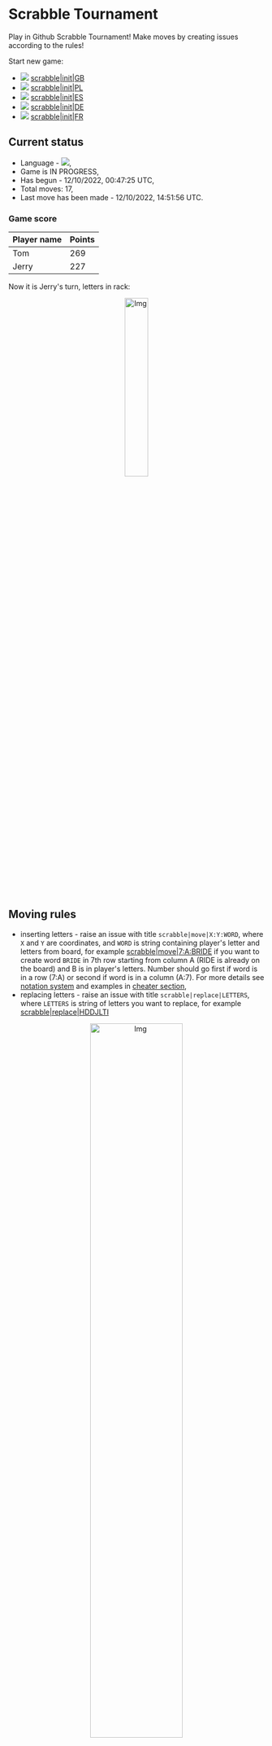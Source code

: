 
# Scrabble Tournament
Play in Github Scrabble Tournament! Make moves by creating issues according to the rules!
 
Start new game:

 - ![](https://raw.githubusercontent.com/radosz99/radosz99/main/flags/GB.png)  [scrabble&#124;init&#124;GB](https://github.com/radosz99/radosz99/issues/new?title=scrabble%7Cinit%7CGB&body=Just+push+%27Submit+new+issue%27+or+update+with+your+move.)
 - ![](https://raw.githubusercontent.com/radosz99/radosz99/main/flags/PL.png)  [scrabble&#124;init&#124;PL](https://github.com/radosz99/radosz99/issues/new?title=scrabble%7Cinit%7CPL&body=Just+push+%27Submit+new+issue%27+or+update+with+your+move.)
 - ![](https://raw.githubusercontent.com/radosz99/radosz99/main/flags/ES.png)  [scrabble&#124;init&#124;ES](https://github.com/radosz99/radosz99/issues/new?title=scrabble%7Cinit%7CES&body=Just+push+%27Submit+new+issue%27+or+update+with+your+move.)
 - ![](https://raw.githubusercontent.com/radosz99/radosz99/main/flags/DE.png)  [scrabble&#124;init&#124;DE](https://github.com/radosz99/radosz99/issues/new?title=scrabble%7Cinit%7CDE&body=Just+push+%27Submit+new+issue%27+or+update+with+your+move.)
 - ![](https://raw.githubusercontent.com/radosz99/radosz99/main/flags/FR.png)  [scrabble&#124;init&#124;FR](https://github.com/radosz99/radosz99/issues/new?title=scrabble%7Cinit%7CFR&body=Just+push+%27Submit+new+issue%27+or+update+with+your+move.)

## Current status
 - Language - ![](https://raw.githubusercontent.com/radosz99/radosz99/main/flags/ES.png),
 - Game is IN PROGRESS,
 - Has begun - 12/10/2022, 00:47:25 UTC,
 - Total moves: 17,
 - Last move has been made - 12/10/2022, 14:51:56 UTC.
    
### Game score
| Player name | Points |
 | - | - |  
| Tom | 269
| Jerry | 227

Now it is Jerry's turn, letters in rack:
<p align="center">
    <img src="https://raw.githubusercontent.com/radosz99/radosz99/main/rack.png" width=30% alt="Img"/>
</p>

## Moving rules
 - inserting letters - raise an issue with title `scrabble|move|X:Y:WORD`, where `X` and `Y` are coordinates, and `WORD` is string containing player's letter and letters from board, for example [scrabble&#124;move&#124;7:A:BRIDE](https://github.com/radosz99/radosz99/issues/new?title=scrabble%7Cmove%7C7%3AA%3ABRIDE&body=Just+push+%27Submit+new+issue%27+or+update+with+your+move.) if you want to create word `BRIDE` in 7th row starting from column A (RIDE is already on the board) and B is in player's letters. Number should go first if word is in a row (7:A) or second if word is in a column (A:7). For more details see [notation system](https://en.wikipedia.org/wiki/Scrabble#Notation_system) and examples in [cheater section](#cheater),
 - replacing letters - raise an issue with title `scrabble|replace|LETTERS`, where `LETTERS` is string of letters you want to replace, for example [scrabble&#124;replace&#124;HDDJLTI](https://github.com/radosz99/radosz99/issues/new?title=scrabble%7Creplace%7CHDDJLTI&body=Just+push+%27Submit+new+issue%27+or+update+with+your+move..)
<p align="center">
<img src="https://raw.githubusercontent.com/radosz99/radosz99/main/board.png" width=60% alt="Img"/>
</p>
    
## Leaderboard
| Moves | Who | Points |
| - | - | - |
| 17 | [@radosz99](github.com/radosz99)| 496

<a name="cheater"></a>
## Cheater section  
Are you sure? :smiling_imp: :smiling_imp: :smiling_imp:
<details>
  <summary>Spoiler warning!</summary>
  
  | Id | Move | Issue link | Points |
  | - | - | - | - |  
|1| I:0:dij | [scrabble&#124;move&#124;I:0:dij](https://github.com/radosz99/radosz99/issues/new?title=scrabble%7Cmove%7CI%3A0%3Adij&body=Just+push+%27Submit+new+issue%27+or+update+with+your+move.) | 19 
|2| 9:A:oh | [scrabble&#124;move&#124;9:A:oh](https://github.com/radosz99/radosz99/issues/new?title=scrabble%7Cmove%7C9%3AA%3Aoh&body=Just+push+%27Submit+new+issue%27+or+update+with+your+move.) | 13 
|3| A:11:pijo | [scrabble&#124;move&#124;A:11:pijo](https://github.com/radosz99/radosz99/issues/new?title=scrabble%7Cmove%7CA%3A11%3Apijo&body=Just+push+%27Submit+new+issue%27+or+update+with+your+move.) | 13 
|4| 4:J:edil | [scrabble&#124;move&#124;4:J:edil](https://github.com/radosz99/radosz99/issues/new?title=scrabble%7Cmove%7C4%3AJ%3Aedil&body=Just+push+%27Submit+new+issue%27+or+update+with+your+move.) | 10 
|5| 4:J:eh | [scrabble&#124;move&#124;4:J:eh](https://github.com/radosz99/radosz99/issues/new?title=scrabble%7Cmove%7C4%3AJ%3Aeh&body=Just+push+%27Submit+new+issue%27+or+update+with+your+move.) | 10 
|6| H:0:aj | [scrabble&#124;move&#124;H:0:aj](https://github.com/radosz99/radosz99/issues/new?title=scrabble%7Cmove%7CH%3A0%3Aaj&body=Just+push+%27Submit+new+issue%27+or+update+with+your+move.) | 9 
|7| 7:A:aj | [scrabble&#124;move&#124;7:A:aj](https://github.com/radosz99/radosz99/issues/new?title=scrabble%7Cmove%7C7%3AA%3Aaj&body=Just+push+%27Submit+new+issue%27+or+update+with+your+move.) | 9 
|8| F:2:aj | [scrabble&#124;move&#124;F:2:aj](https://github.com/radosz99/radosz99/issues/new?title=scrabble%7Cmove%7CF%3A2%3Aaj&body=Just+push+%27Submit+new+issue%27+or+update+with+your+move.) | 9 
|9| I:9:je | [scrabble&#124;move&#124;I:9:je](https://github.com/radosz99/radosz99/issues/new?title=scrabble%7Cmove%7CI%3A9%3Aje&body=Just+push+%27Submit+new+issue%27+or+update+with+your+move.) | 9 
|10| J:12:jo | [scrabble&#124;move&#124;J:12:jo](https://github.com/radosz99/radosz99/issues/new?title=scrabble%7Cmove%7CJ%3A12%3Ajo&body=Just+push+%27Submit+new+issue%27+or+update+with+your+move.) | 9 
</details>
    
## Latest moves
<details>
  <summary>Show latest 10 moves</summary>
  
  | Id | Type | Move / Letters to replace | Created words / New letters | Date | Points | Player | Who |
  | - | - | - | - | - | - | - | - |
|16| INSERT | H:3:sisona | ['SISONA'] | 12/10/2022, 14:51:56 UTC | 7 | Tom | [@radosz99](github.com/radosz99) |
|15| INSERT | A:5:guaco | ['GUACO'] | 12/10/2022, 12:14:51 UTC | 24 | Jerry | [@radosz99](github.com/radosz99) |
|14| INSERT | 2:A:coplead | ['COPLEAD'] | 12/10/2022, 01:20:38 UTC | 28 | Tom | [@radosz99](github.com/radosz99) |
|13| INSERT | 0:D:tangad | ['TANGAD'] | 12/10/2022, 01:14:12 UTC | 24 | Jerry | [@radosz99](github.com/radosz99) |
|12| INSERT | B:0:broncha | ['BRONCHA'] | 12/10/2022, 01:12:05 UTC | 24 | Tom | [@radosz99](github.com/radosz99) |
|11| INSERT | D:0:talque | ['TALQUE'] | 12/10/2022, 01:10:40 UTC | 22 | Jerry | [@radosz99](github.com/radosz99) |
|10| INSERT | 5:A:gateabas | ['GATEABAS'] | 12/10/2022, 01:09:06 UTC | 63 | Tom | [@radosz99](github.com/radosz99) |
|9| INSERT | 11:A:pufs | ['PUFS'] | 12/10/2022, 01:08:24 UTC | 24 | Jerry | [@radosz99](github.com/radosz99) |
|8| INSERT | 14:A:oye | ['OYE'] | 12/10/2022, 01:06:41 UTC | 18 | Tom | [@radosz99](github.com/radosz99) |
|7| INSERT | C:11:fice | ['FICE'] | 12/10/2022, 01:03:03 UTC | 18 | Jerry | [@radosz99](github.com/radosz99) |
</details>
    